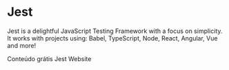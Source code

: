 # Jest
Jest is a delightful JavaScript Testing Framework with a focus on simplicity.
It works with projects using: Babel, TypeScript, Node, React, Angular, Vue and more!

<ResourceGroupTitle>Conteúdo grátis</ResourceGroupTitle>
<BadgeLink colorScheme='blue' badgeText='Official Website' href='https://jestjs.io/'>Jest Website</BadgeLink>
